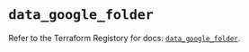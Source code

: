 # `data_google_folder`

Refer to the Terraform Registory for docs: [`data_google_folder`](https://registry.terraform.io/providers/hashicorp/google/4.70.0/docs/data-sources/folder).
